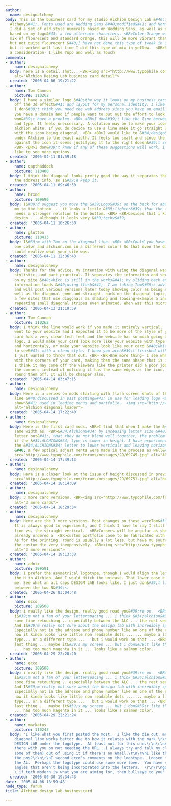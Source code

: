 ```yaml
---
author:
  name: designalchemy
body: This is the business card for my studio Alchion Design Lab &#40;formerly Design
  Alchemy&#41;. Fonts used are Wedding Sans &#40;modified&#41; and Normetica &#40;modified&#41;.
  I did a set of old style numerals based on Wedding Sans, as well as new @ symbol
  based on my logo&#43; a few alternate characters. <BR>Color-Orange will be custom
  mix of flourecent and standard orange, this will be more vibrant that straight orange
  but not quite flourecent &#40;I have not done this type of tweak in orange yet,
  but it worked well last time I did this type of mix in yellow.  <BR>Paper is still
  a consideration- I like Yupo and well as Touch
comments:
- author:
    name: designalchemy
  body: here is a detail shot... <BR><img src="http://www.typophile.com/forums/messages/29/69004.jpg"
    alt="Alchion Desing Lab business card detail">
  created: '2005-04-06 19:21:22'
- author:
    name: Tom Cannon
    picture: 110262
  body: I have a similar logo &#40;the way it looks on my business card if you take
    off the 3d effect&#41; and layout for my personal identity. I like the simplicity.
    I don&#39;t think you need the web address since you have an email. It is obvious
    you have a domain and if people want to put out the effort to look you up they
    won&#39;t have a problem. <BR> <BR>I don&#39;t like the line between the icon
    and type. It feels uneccessary. A solution may be to make your icon black and
    alchion white. If you do decide to use a line make it go straight up. It is fighting
    with the icon being diagonal. <BR> <BR>I would like to &#34;design&#34; spread
    under Alchion to the exact width. It feels too small and since the type is leaning
    against the icon it seems justifying it to the right doesn&#39;t seem---right.
    <BR> <BR>I don&#39;t know if any of these suggestions will work, I would just
    like to see more options.
  created: '2005-04-11 01:59:18'
- author:
    name: capthaddock
    picture: 110400
  body: I think the diagonal looks pretty good the way it separates the icon from
    the address info, so I&#39;d keep it.
  created: '2005-04-11 09:46:50'
- author:
    name: brxnd
    picture: 109690
  body: I&#39;d suggest you move the &#39;Logo&#39; on the back for about one or two
    mm to the bottom ... it looks a little &#39;lighter&#39; than the text and therefore
    needs a stronger relation to the bottom. <BR> <BR>besides that i kinda like your
    design ... although it looks very &#39;techy&#39;
  created: '2005-04-11 10:26:50'
- author:
    name: glutton
    picture: 110413
  body: I&#39;m with Tom on the diagonal line. <BR> <BR>Could you have the ole@ in
    one color and alchion.com in a different color? So that even the dimmest client
    could realize what your site was.
  created: '2005-04-11 12:36:43'
- author:
    name: designalchemy
  body: Thanks for the advice. My intention with using the diagonal was  <BR>partial
    stylistic, and part practical. It seperates the information and serves as a &#34;loader&#34;
    on my site &#40;which is still in the works&#41; by sliding back and forths as
    information loads &#40;using flash&#41;. I am taking Tom&#39;s advice however
    and will post various versions later today showing color as being switched as
    well as the diagonal gone and straight. back on the diagonal topic, I have notices
    a few sites that use diagonals as shading and loading-example a inch or so of
    repeating small diagonal stripes even animated. When was this micro-trend started?
  created: '2005-04-13 21:19:59'
- author:
    name: Tom Cannon
    picture: 110262
  body: I think the line would work if you made it entirely vertical.  <BR> <BR>I
    went to your website and I expected it to be more of the style of your card. Your
    card has a very clean tech feel and the website has so much going on with no definitive
    logo. I would make your card look more like your website with type going vertically
    and horizontaly, or make your website look like your card &#40;which I would prefer
    to see&#41; with a clean style. I know you aren&#39;t finished with it yet, but
    I just wanted to throw that out. <BR> <BR>One more thing- I see what you are doing
    with the corners of your card, making them the same shape that is in your logo.
    I think it may come off the viewers like the printer did a poor job of rounding
    the corners instead of noticing it has the same edges as the icon. I would just
    round them off. It will be cheaper also.
  created: '2005-04-14 03:47:15'
- author:
    name: designalchemy
  body: Here is a series on mods starting with flash screen shots of the <BR>diagonal
    line &#40;discussed in past posting&#41; in use for loading logo <BR>and &#40;not
    shown&#41; used in loading menus and portfolio.  <img src="http://www.typophile.com/forums/messages/29/69742.jpg"
    alt="alchion diagonal loader">
  created: '2005-04-14 17:22:40'
- author:
    name: designalchemy
  body: Here is the first card mods. <BR>I find that when I make the &#34;Design Lab&#34;
    same width as  <BR>&#34;Alchion&#34; by inceasing letter size &#40;vs.spacing
    letter out&#41;, that they do not blend well together, the problem seems to lessen
    if the &#34;ALCHION&#34; type is lower in height. I have experimented with re-cutting
    the &#34;ALCHION&#34; letter to lower verticals and leaving horizontals intact
    &#40; a few optical adjust ments were made in the process as well&#41;. <BR><img
    src="http://www.typophile.com/forums/messages/29/69745.jpg" alt="Alchion letters">
  created: '2005-04-14 17:49:13'
- author:
    name: designalchemy
  body: Here is a closer look at the issue of height discussed in previous post..<img
    src="http://www.typophile.com/forums/messages/29/69751.jpg" alt="height">
  created: '2005-04-14 18:14:09'
- author:
    name: designalchemy
  body: 3 more card versions. <BR><img src="http://www.typophile.com/forums/messages/29/69759.jpg"
    alt="3 more cards">
  created: '2005-04-14 18:29:34'
- author:
    name: designalchemy
  body: Here are the 3 more versions. Most changes on these wereTom&#39;s suggestions.
    It is always good to experiment, and I think I have to say I still like the slanted
    line vs. the straight vertical.  <BR>Corners will be angular as shown as I have
    already ordered a  <BR>custom portfolio case to be fabricated with these angles.
    As for the printing. round is usually a lot less, but have mu sources and <BR>get
    the custom die very inexpensively. <BR><img src="http://www.typophile.com/forums/messages/29/69767.jpg"
    alt="3 more versions">
  created: '2005-04-14 19:13:38'
- author:
    name: adnix
    picture: 109591
  body: I prefer the asymetrical logotype, though I would align the left edge underneath
    the H in Alchion. And I would ditch the unicase. That lower case e and n are bugging
    me. See what an all caps DESIGN LAB looks like. I just don&#39;t like the discontinuity
    between the two N&#39;s.
  created: '2005-04-26 03:04:48'
- author:
    name: ecco
    picture: 109500
  body: i really like the design. really good road you&#39;re on.  <BR> <BR>ok ...
    i&#39;m not a fan of your letterspacing ... i think &#34;alchion&#34; would need
    some fine retouching .. especially between the ALC ... the rest seems kinda fine.
    And I&#39;m really not sure about the design lab with incredibly spaced kerning.
    Especially not in the adresse and phone number like on one of the examples. Coz
    now it kinda looks like little non readable dots ....... maybe a little bigger
    type... or a different type....   but i would work on that ... <BR> <BR>And a
    last thing ... maybe it&#39;s my screen ... but i don&#39;t like the Orange color
    ... has too much magenta in it ... looks like a salmon color.
  created: '2005-04-29 22:20:20'
- author:
    name: ecco
    picture: 109500
  body: i really like the design. really good road you&#39;re on.  <BR> <BR>ok ...
    i&#39;m not a fan of your letterspacing ... i think &#34;alchion&#34; would need
    some fine retouching .. especially between the ALC ... the rest seems kinda fine.
    And I&#39;m really not sure about the design lab with incredibly spaced kerning.
    Especially not in the adresse and phone number like on one of the examples. Coz
    now it kinda looks like little non readable dots ....... maybe a little bigger
    type... or a different type....   but i would work on that ... <BR> <BR>And a
    last thing ... maybe it&#39;s my screen ... but i don&#39;t like the Orange color
    ... has too much magenta in it ... looks like a salmon color.
  created: '2005-04-29 22:21:24'
- author:
    name: markatos
    picture: 110243
  body: "I like what you first posted the most.  I like the die cut, matches the mark.\r\n\r\nthe
    diagonal line works better due to how it relates with the mark.\r\n\r\ndon't letterspace
    DESIGN LAB under the logotype.  At least not for this one.\r\n\r\nAnd I'm right
    there with you on not needing the URL...I always try and talk my clients (at least
    some of them) out of using it if there's an email.\r\n\r\nI like the salmon, what's
    the pms?\r\n\r\nI second ecco's comments on the logotype.  Loosen the LC or tighten
    the AL.  Perhaps the logotype could use some more love.  You have some diagonal
    angles that aren't being incorporated into the letters.  \r\n\r\ngood work though.
    \ if tech modern is what you are aiming for, then bullseye to you"
  created: '2005-06-30 19:34:43'
date: '2005-04-06 18:59:48'
node_type: forum
title: Alchion design lab businesscard

---
```


